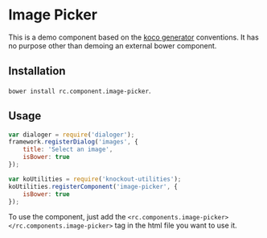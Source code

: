 # Image Picker

This is a demo component based on the [koco generator](https://github.com/cbcrc/generator-koco) conventions. It has no purpose other than demoing an external bower component.

## Installation

`bower install rc.component.image-picker`.

## Usage

```javascript
var dialoger = require('dialoger');
framework.registerDialog('images', {
    title: 'Select an image',
    isBower: true
});

var koUtilities = require('knockout-utilities');
koUtilities.registerComponent('image-picker', {
    isBower: true
});
```

To use the component, just add the `<rc.components.image-picker></rc.components.image-picker>` tag in the html file you want to use it.
